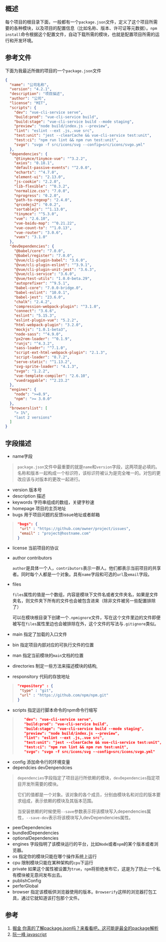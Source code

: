 ## 概述

每个项目的根目录下面，一般都有一个`package.json`文件，定义了这个项目所需要的各种模块，以及项目的配置信息（比如名称、版本、许可证等元数据）。`npm install`命令根据这个配置文件，自动下载所需的模块，也就是配置项目所需的运行和开发环境。



## 参考文件

下面为我最近所做的项目的一个`package.json`文件

```json
{
  "name": "公司名称",
  "version": "4.2.1",
  "description": "项目描述",
  "author": "公司",
  "license": "MIT",
  "scripts": {
    "dev": "vue-cli-service serve",
    "build:prod": "vue-cli-service build",
    "build:stage": "vue-cli-service build --mode staging",
    "preview": "node build/index.js --preview",
    "lint": "eslint --ext .js,.vue src",
    "test:unit": "jest --clearCache && vue-cli-service test:unit",
    "test:ci": "npm run lint && npm run test:unit",
    "svgo": "svgo -f src/icons/svg --config=src/icons/svgo.yml"
  },
  "dependencies": {
    "@tinymce/tinymce-vue": "^3.2.2",
    "axios": "0.18.1",
    "default-passive-events": "^2.0.0",
    "echarts": "^4.7.0",
    "element-ui": "2.13.0",
    "js-cookie": "2.2.0",
    "lib-flexible": "^0.3.2",
    "normalize.css": "7.0.0",
    "nprogress": "0.2.0",
    "path-to-regexp": "2.4.0",
    "qrcodejs2": "0.0.2",
    "sortablejs": "^1.13.0",
    "tinymce": "^5.3.0",
    "vue": "2.6.10",
    "vue-baidu-map": "^0.21.22",
    "vue-count-to": "^1.0.13",
    "vue-router": "3.0.6",
    "vuex": "3.1.0"
  },
  "devDependencies": {
    "@babel/core": "7.0.0",
    "@babel/register": "7.0.0",
    "@vue/cli-plugin-babel": "3.6.0",
    "@vue/cli-plugin-eslint": "^3.9.1",
    "@vue/cli-plugin-unit-jest": "3.6.3",
    "@vue/cli-service": "3.6.0",
    "@vue/test-utils": "1.0.0-beta.29",
    "autoprefixer": "^9.5.1",
    "babel-core": "7.0.0-bridge.0",
    "babel-eslint": "10.0.1",
    "babel-jest": "23.6.0",
    "chalk": "2.4.2",
    "compression-webpack-plugin": "^3.1.0",
    "connect": "3.6.6",
    "eslint": "5.15.3",
    "eslint-plugin-vue": "5.2.2",
    "html-webpack-plugin": "3.2.0",
    "mockjs": "1.0.1-beta3",
    "node-sass": "^4.9.0",
    "px2rem-loader": "^0.1.9",
    "runjs": "^4.3.2",
    "sass-loader": "^7.1.0",
    "script-ext-html-webpack-plugin": "2.1.3",
    "script-loader": "0.7.2",
    "serve-static": "^1.13.2",
    "svg-sprite-loader": "4.1.3",
    "svgo": "1.2.2",
    "vue-template-compiler": "2.6.10",
    "vuedraggable": "^2.23.2"
  },
  "engines": {
    "node": ">=8.9",
    "npm": ">= 3.0.0"
  },
  "browserslist": [
    "> 1%",
    "last 2 versions"
  ]
}
```

## 字段描述

- name字段

> `package.json`文件中最重要的就是`name`和`version`字段，这两项是必填的。名称和版本一起构成一个标识符，该标识符被认为是完全唯一的。对包的更改应该与对版本的更改一起进行。

- version      版本号
-  description    描述
- keywords    字符串组成的数组，关键字秒速
- homepage 项目的主页地址
- bugs   用于项目问题的反馈issue地址或者邮箱

>```json
>"bugs": { 
>  "url" : "https://github.com/owner/project/issues",
>  "email" : "project@hostname.com"
>}
>```

- license  当前项目的协议

- author      contributors  

  `author`是具体一个人，`contributors`表示一群人。他们都表示当前项目的共享者。同时每个人都是一个对象。具有`name`字段和可选的`url`及`email`字段。

- files

  `files`属性的值是一个数组，内容是模块下文件名或者文件夹名，如果是文件夹名，则文件夹下所有的文件也会被包含进来（除非文件被另一些配置排除了）

  可以在模块根目录下创建一个`.npmignore`文件，写在这个文件里边的文件即便被写在`files`属性里边也会被排除在外，这个文件的写法与`.gitignore`类似。

- main   指定了加载的入口文件

- bin  指定项目内部对应的可执行文件的位置

- man  指定当前模块的`main`文档的位置

- directories   制定一些方法来描述模块的结构,

- responsitory   代码的存放地址 

>```json
>"repository" : {
>  "type" : "git", 
>  "url" : "https://github.com/npm/npm.git"
>}
>```

- scripts  指定运行脚本命令的npm命令行缩写

>```json
>    "dev": "vue-cli-service serve",
>    "build:prod": "vue-cli-service build",
>    "build:stage": "vue-cli-service build --mode staging",
>    "preview": "node build/index.js --preview",
>    "lint": "eslint --ext .js,.vue src",
>    "test:unit": "jest --clearCache && vue-cli-service test:unit",
>    "test:ci": "npm run lint && npm run test:unit",
>    "svgo": "svgo -f src/icons/svg --config=src/icons/svgo.yml"
>```

- config  添加命令行的环境变量
- dependcies   devDenpendcies   

>`dependencies`字段指定了项目运行所依赖的模块，`devDependencies`指定项目开发所需要的模块。
>
>它们的值都是一个对象。该对象的各个成员，分别由模块名和对应的版本要求组成，表示依赖的模块及其版本范围。
>
>当安装依赖的时候使用`--save`参数表示将该模块写入dependencies属性，`--save-dev`表示将该模块写入devDependencies属性。

- peerDependencies
- bundledDependencies
- optionalDependencies
- engines  字段指明了该模块运行的平台，比如`Node`或者`npm`的某个版本或者浏览器。
- os  指定你的模块只能在哪个操作系统上运行
- cpu   限制模块只能在某种架构的`cpu`下运行
- private  如果这个属性被设置为`true`，`npm`将拒绝发布它，这是为了防止一个私有模块被无意间发布出去。
- publishConfig
- perferGlobal
- browser   指定该模板供浏览器使用的版本。`Browserify`这样的浏览器打包工具，通过它就知道该打包那个文件。

## 参考

1. [掘金     你真的了解package.json吗？来看看吧，这可能是最全的package解析](https://juejin.cn/post/6987179395714646024#heading-18)
2. [阮一峰  javascript](http://javascript.ruanyifeng.com/nodejs/packagejson.html)


